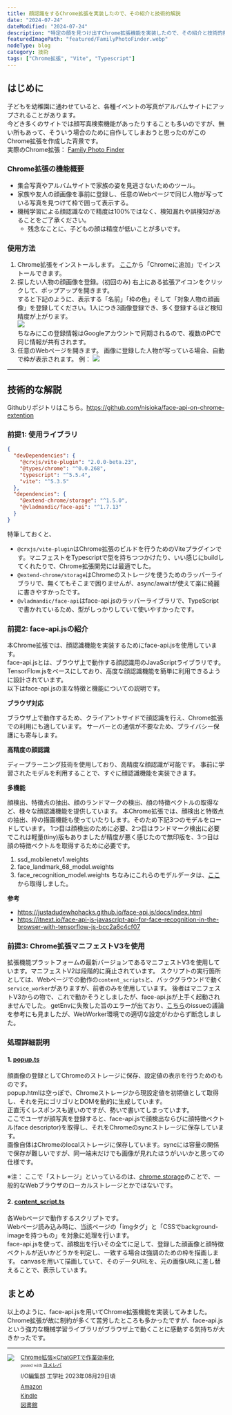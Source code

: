 ```yaml
---
title: 顔認識をするChrome拡張を実装したので、その紹介と技術的解説
date: "2024-07-24"
dateModified: "2024-07-24"
description: "特定の顔を見つけ出すChrome拡張機能を実装したので、その紹介と技術的解説"
featuredImagePath: "featured/FamilyPhotoFinder.webp"
nodeType: blog
category: 技術
tags: ["Chrome拡張", "Vite", "Typescript"]
---
```


## はじめに

子どもを幼稚園に通わせていると、各種イベントの写真がアルバムサイトにアップされることがあります。  
今どき多くのサイトでは顔写真検索機能があったりすることも多いのですが、無い所もあって、そういう場合のために自作してしまおうと思ったのがこのChrome拡張を作成した背景です。  
実際のChrome拡張： [Family Photo Finder](https://chromewebstore.google.com/detail/family-photo-finder/fikdbpibhbgbedmnmlcfckckpohadebi?authuser=0&hl=ja)

### Chrome拡張の機能概要
- 集合写真やアルバムサイトで家族の姿を見逃さないためのツール。
- 家族や友人の顔画像を事前に登録し、任意のWebページで同じ人物が写っている写真を見つけて枠で囲って表示する。
- 機械学習による顔認識なので精度は100%ではなく、検知漏れや誤検知があることをご了承ください。
  - 残念なことに、子どもの顔は精度が低いことが多いです。

### 使用方法
1. Chrome拡張をインストールします。
[ここ](https://chromewebstore.google.com/detail/family-photo-finder/fikdbpibhbgbedmnmlcfckckpohadebi?authuser=0&hl=ja)から「Chromeに追加」でインストールできます。  
2. 探したい人物の顔画像を登録。(初回のみ)
右上にある拡張アイコンをクリックして、ポップアップを開きます。  
すると下記のように、表示する「名前」「枠の色」そして「対象人物の顔画像」を登録してください。1人につき3画像登録でき、多く登録するほど検知精度が上がります。  
![](popup.webp)  
ちなみにこの登録情報はGoogleアカウントで同期されるので、複数のPCで同じ情報が共有されます。  
3. 任意のWebページを開きます。
画像に登録した人物が写っている場合、自動で枠が表示されます。
例：
![](sample.webp)

---

## 技術的な解説

Githubリポジトリはこちら。https://github.com/nisioka/face-api-on-chrome-extention

### 前提1: 使用ライブラリ
```json
{
  "devDependencies": {
    "@crxjs/vite-plugin": "2.0.0-beta.23",
    "@types/chrome": "^0.0.268",
    "typescript": "^5.5.4",
    "vite": "^5.3.5"
  },
  "dependencies": {
    "@extend-chrome/storage": "^1.5.0",
    "@vladmandic/face-api": "^1.7.13"
  }
}
```
特筆しておくと、
- `@crxjs/vite-plugin`はChrome拡張のビルドを行うためのViteプラグインです。マニフェストをTypescriptで型を持ちつつかけたり、いい感じにbuildしてくれたりで、Chrome拡張開発には最適でした。
- `@extend-chrome/storage`はChromeのストレージを使うためのラッパーライブラリで、無くてもそこまで困りませんが、async/awaitが使えて楽に綺麗に書きやすかったです。
- `@vladmandic/face-api`はface-api.jsのラッパーライブラリで、TypeScriptで書かれているため、型がしっかりしていて使いやすかったです。

### 前提2: face-api.jsの紹介
本Chrome拡張では、顔認識機能を実装するためにface-api.jsを使用しています。  
face-api.jsとは、ブラウザ上で動作する顔認識用のJavaScriptライブラリです。TensorFlow.jsをベースにしており、高度な顔認識機能を簡単に利用できるように設計されています。  
以下はface-api.jsの主な特徴と機能についての説明です。

**ブラウザ対応**

ブラウザ上で動作するため、クライアントサイドで顔認識を行え、Chrome拡張での利用にも適しています。
サーバーとの通信が不要なため、プライバシー保護にも寄与します。

**高精度の顔認識**

ディープラーニング技術を使用しており、高精度な顔認識が可能です。
事前に学習されたモデルを利用することで、すぐに顔認識機能を実装できます。

**多機能**

顔検出、特徴点の抽出、顔のランドマークの検出、顔の特徴ベクトルの取得など、様々な顔認識機能を提供しています。
本Chrome拡張では、顔検出と特徴点の抽出、枠の描画機能も使っていたりします。そのため下記3つのモデルをロードしています。
1つ目は顔検出のために必要、2つ目はランドマーク検出に必要でこれは軽量(tiny)版もありましたが精度が悪く感じたので無印版を、3つ目は顔の特徴ベクトルを取得するために必要です。
1. ssd_mobilenetv1.weights
2. face_landmark_68_model.weights
3. face_recognition_model.weights
ちなみにこれらのモデルデータは、[ここ](https://github.com/justadudewhohacks/face-api.js-models/tree/master/uncompressed)から取得しました。

**参考**
- https://justadudewhohacks.github.io/face-api.js/docs/index.html
- https://itnext.io/face-api-js-javascript-api-for-face-recognition-in-the-browser-with-tensorflow-js-bcc2a6c4cf07

### 前提3: Chrome拡張マニフェストV3を使用
拡張機能プラットフォームの最新バージョンであるマニフェストV3を使用しています。マニフェストV2は段階的に廃止されています。
スクリプトの実行箇所としては、Webページでの動作の`content_scripts`と、バックグラウンドで動く`service_worker`がありますが、前者のみを使用しています。
後者はマニフェストV3からの物で、これで動かそうとしましたが、face-api.jsが上手く起動されませんでした。
getEnvに失敗した旨のエラーが出ており、[こちら](https://github.com/justadudewhohacks/face-api.js/issues/47)のissueの議論を参考にも見ましたが、WebWorker環境での適切な設定がわからず断念しました。

### 処理詳細説明
#### 1. [popup.ts](https://github.com/nisioka/face-api-on-chrome-extention/blob/master/src/popup.ts)
顔画像の登録としてChromeのストレージに保存、設定値の表示を行うためのものです。  
popup.htmlは空っぽで、Chromeストレージから現設定値を初期値として取得し、それを元にゴリゴリとDOMを動的に生成しています。  
正直汚くレスポンスも遅いのですが、勢いで書いてしまっています。  
ここでユーザが顔写真を登録すると、face-api.jsで顔検出ならびに顔特徴ベクトル(face descriptor)を取得し、それをChromeのsyncストレージに保存しています。  
画像自体はChromeのlocalストレージに保存しています。syncには容量の関係で保存が難しいですが、同一端末だけでも画像が見れたほうがいいかと思っての仕様です。

※注： ここで「ストレージ」といっているのは、[chrome.storage](https://developer.chrome.com/docs/extensions/reference/api/storage?hl=ja)のことで、一般的なWebブラウザのローカルストレージとかではないです。

#### 2. [content_script.ts](https://github.com/nisioka/face-api-on-chrome-extention/blob/master/src/content_script.ts)
各Webページで動作するスクリプトです。  
Webページ読み込み時に、当該ページの「imgタグ」と「CSSでbackground-imageを持つもの」を対象に処理を行います。  
face-api.jsを使って、顔検出を行いその全てに足して、登録した顔画像と顔特徴ベクトルが近いかどうかを判定し、一致する場合は強調のための枠を描画します。
canvasを用いて描画していて、そのデータURLを、元の画像URLに差し替えることで、表示しています。

## まとめ
以上のように、face-api.jsを用いてChrome拡張機能を実装してみました。  
Chrome拡張が故に制約が多くて苦労したところも多かったですが、face-api.jsという強力な機械学習ライブラリがブラウザ上で動くことに感動する気持ちが大きかったです。


---
<div class="booklink-box" style="text-align:left;padding-bottom:20px;font-size:small;zoom: 1;overflow: hidden;"><div class="booklink-image" style="float:left;margin:0 15px 10px 0;"><a href="" target="_blank" rel="nofollow" ><img src="https://thumbnail.image.rakuten.co.jp/@0_mall/book/cabinet/2644/9784777522644_1_2.jpg?_ex=200x200" style="border: none;" /></a></div><div class="booklink-info" style="line-height:120%;zoom: 1;overflow: hidden;"><div class="booklink-name" style="margin-bottom:10px;line-height:120%"><a href="" target="_blank" rel="nofollow" >Chrome拡張×ChatGPTで作業効率化</a><div class="booklink-powered-date" style="font-size:8pt;margin-top:5px;font-family:verdana;line-height:120%">posted with <a href="https://yomereba.com" rel="nofollow" target="_blank">ヨメレバ</a></div></div><div class="booklink-detail" style="margin-bottom:5px;">I/O編集部 工学社 2023年08月29日頃    </div><div class="booklink-link2" style="margin-top:10px;"><div class="shoplinkamazon" style="margin:5px 0"><a href="//af.moshimo.com/af/c/click?a_id=1041250&p_id=170&pc_id=185&pl_id=4062&s_v=b5Rz2P0601xu&url=https%3A%2F%2Fwww.amazon.co.jp%2Fexec%2Fobidos%2FASIN%2F4777522644" target="_blank" rel="nofollow" >Amazon</a></div><div class="shoplinkkindle" style="margin:5px 0"><a href="//af.moshimo.com/af/c/click?a_id=1041250&p_id=170&pc_id=185&pl_id=4062&s_v=b5Rz2P0601xu&url=https%3A%2F%2Fwww.amazon.co.jp%2Fgp%2Fsearch%3Fkeywords%3DChrome%25E6%258B%25A1%25E5%25BC%25B5%25C3%2597ChatGPT%25E3%2581%25A7%25E4%25BD%259C%25E6%25A5%25AD%25E5%258A%25B9%25E7%258E%2587%25E5%258C%2596%26__mk_ja_JP%3D%2583J%2583%255E%2583J%2583i%26url%3Dnode%253D2275256051" target="_blank" rel="nofollow" >Kindle</a></div>                               	   	   	  	  <div class="shoplinktoshokan" style="margin:5px 0"><a href="http://calil.jp/book/4777522644" target="_blank" rel="nofollow" >図書館</a></div>	</div></div><div class="booklink-footer" style="clear: left"></div></div>